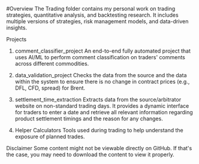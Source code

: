 #Overview
The Trading folder contains my personal work on trading strategies, quantitative analysis, and backtesting research. It includes multiple versions of strategies, risk management models, and data-driven insights.

Projects
1. comment_classifier_project
An end-to-end fully automated project that uses AI/ML to perform comment classification on traders' comments across different commodities.

2. data_validation_project
Checks the data from the source and the data within the system to ensure there is no change in contract prices (e.g., DFL, CFD, spread) for Brent.

3. settlement_time_extraction
Extracts data from the source/arbitrator website on non-standard trading days. It provides a dynamic interface for traders to enter a date and retrieve all relevant information regarding product settlement timings and the reason for any changes.

4. Helper Calculators
Tools used during trading to help understand the exposure of planned trades.

Disclaimer
Some content might not be viewable directly on GitHub. If that's the case, you may need to download the content to view it properly.

